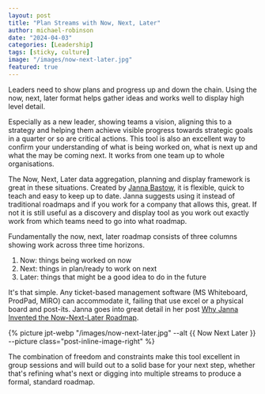 ```yaml
---
layout: post
title: "Plan Streams with Now, Next, Later"
author: michael-robinson
date: "2024-04-03"
categories: [Leadership]
tags: [sticky, culture]
image: "/images/now-next-later.jpg"
featured: true
---
```


Leaders need to show plans and progress up and down the chain. Using the now, next, later format helps gather ideas and works well to display high level detail.

Especially as a new leader, showing teams a vision, aligning this to a strategy and helping them achieve visible progress towards strategic goals in a quarter or so are critical actions. This tool is also an excellent way to confirm your understanding of what is being worked on, what is next up and what the may be coming next. It works from one team up to whole organisations.

The Now, Next, Later data aggregation, planning and display framework is great in these situations. Created by [Janna Bastow](https://www.linkedin.com/in/jannabastow/?originalSubdomain=uk), it is flexible, quick to teach and easy to keep up to date. Janna suggests using it instead of traditional roadmaps and if you work for a company that allows this, great. If not it is still useful as a discovery and display tool as you work out exactly work from which teams need to go into what roadmap.

Fundamentally the now, next, later roadmap consists of three columns showing work across three time horizons.

1. Now: things being worked on now
2. Next: things in plan/ready to work on next
3. Later: things that might be a good idea to do in the future

It's that simple. Any ticket-based management software (MS Whiteboard, ProdPad, MIRO) can accommodate it, failing that use excel or a physical board and post-its. Janna goes into great detail in her post [Why Janna Invented the Now-Next-Later Roadmap](https://www.prodpad.com/blog/invented-now-next-later-roadmap/).

{% picture jpt-webp "/images/now-next-later.jpg" --alt {{ Now Next Later }} --picture class="post-inline-image-right" %}

The combination of freedom and constraints make this tool excellent in group sessions and will build out to a solid base for your next step, whether that's refining what's next or digging into multiple streams to produce a formal, standard roadmap.
